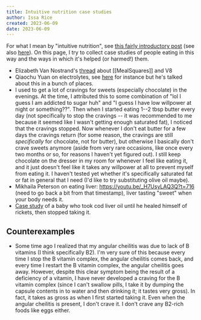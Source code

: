 ```yaml
---
title: Intuitive nutrition case studies
author: Issa Rice
created: 2023-06-09
date: 2023-06-09
---
```


For what I mean by "intuitive nutrition", see [this fairly introductory post](https://meditationstuff.wordpress.com/2020/05/10/intuition-based-nutrition/) (see also [here](https://meditationbook.page/#nutrition)). On this page, I try to collect case studies of people eating in this way and the ways in which it's helped (or harmed!) them.

- Elizabeth Van Nostrand's [thread](https://twitter.com/acesounderglass/status/1504591434707468316) about [[MealSquares]] and V8
- Qiaochu Yuan on electrolytes, see [here](https://twitter.com/QiaochuYuan/status/1506108907470483458) for instance but he's talked about this in a bunch of places.
- I used to get a lot of cravings for sweets (especially chocolate) in the evenings. At the time, I attributed this to some combination of "lol I guess I am addicted to sugar huh" and "I guess I have low willpower at night or something??". Then when I started eating 1--2 tbsp butter every day (not specifically to stop the cravings -- it was recommended to me because it seemed like I wasn't getting enough saturated fat), I noticed that the cravings stopped. Now whenever I don't eat butter for a few days the cravings return (for some reason, the cravings are still *specifically* for chocolate, not for butter), but otherwise I basically don't crave sweets anymore (aside from very rare occasions, like once every two months or so, for reasons I haven't yet figured out). I still keep chocolate on the dresser in my room for whenever I feel like eating it, and it just doesn't feel like it takes any willpower at all to prevent myself from eating it. I haven't tested yet whether it's specifically saturated fat or fat in general that I need (I'd like to try substituting olive oil maybe).
- Mikhaila Peterson on eating liver: <https://youtu.be/_H7UsyLAQ3Q?t=716> (need to go back a bit from that timestamp), liver tasting "sweet" when your body needs it.
- [Case study](https://x.com/PeatPill/status/1787123481538162963) of a baby who took cod liver oil until he healed himself of rickets, then stopped taking it.

## Counterexamples

- Some time ago I realized that my angular cheilitis was due to lack of B vitamins (I think specifically B2). I'm very sure of this because every time I stop the B vitamin complex, the angular cheilitis comes back, and every time I restart the B vitamin complex, the angular cheilitis goes away. However, despite this clear symptom being the result of a deficiency of a vitamin, I have never developed a craving for the B vitamin complex (since I can't swallow pills, I take it by dumping the capsule contents in to water and then drinking it; it tastes very gross). In fact, it takes as gross as when I first started taking it. Even when the angular cheilitis is present, I don't crave it. I don't crave any B2-rich foods like eggs either.

